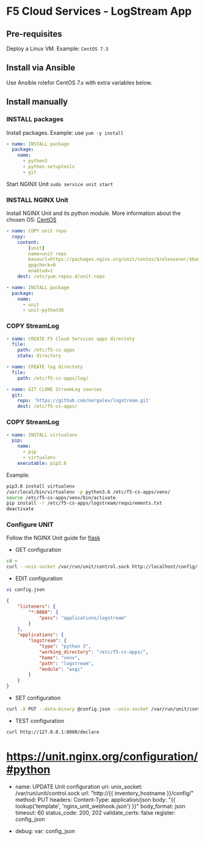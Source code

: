 # F5 Cloud Services - LogStream App
## Pre-requisites
Deploy a Linux VM.
Example: `CentOS 7.5`

## Install via Ansible
Use Ansible rolefor CentOS 7.x with extra variables below.

## Install manually
### INSTALL packages
Install packages.
Example: use `yum -y install`
```yaml
- name: INSTALL package
  package:
    name:
      - python3
      - python-setuptools
      - git
```

Start NGINX Unit
`sudo service unit start`

### INSTALL NGINX Unit
Install NGINX Unit and its python module.
More information about the chosen OS: [CentOS](https://unit.nginx.org/installation/#centos)
```yaml
- name: COPY unit repo
  copy:
    content:
        [unit]
        name=unit repo
        baseurl=https://packages.nginx.org/unit/centos/$releasever/$basearch/
        gpgcheck=0
        enabled=1
    dest: /etc/yum.repos.d/unit.repo
```
```yaml
- name: INSTALL package
  package:
    name:
      - unit
      - unit-python36
```

### COPY StreamLog
```yaml
- name: CREATE F5 Cloud Services apps directoty
  file:
    path: /etc/f5-cs-apps
    state: directory
```
```yaml
- name: CREATE log directoty
  file:
    path: /etc/f5-cs-apps/log/
```
```yaml
- name: GIT CLONE StreamLog sources
  git:
    repo: 'https://github.com/nergalex/logstream.git'
    dest: /etc/f5-cs-apps/
```

### COPY StreamLog
```yaml
- name: INSTALL virtualenv
  pip:
    name:
      - pip
      - virtualenv
    executable: pip3.6
```
Example:
```bash
pip3.6 install virtualenv
/usr/local/bin/virtualenv -p python3.6 /etc/f5-cs-apps/venv/
source /etc/f5-cs-apps/venv/bin/activate
pip install -r /etc/f5-cs-apps/logstream/requirements.txt
deactivate
```

### Configure UNIT
Follow the NGINX Unit guide for [flask](https://unit.nginx.org/howto/flask/)
* GET configuration
```bash
cd ~
curl --unix-socket /var/run/unit/control.sock http://localhost/config/ > config.json
```
* EDIT configuration
```bash
vi config.json
```
```json
{
    "listeners": {
        "*:8080": {
            "pass": "applications/logstream"
        }
    },
    "applications": {
        "logstream": {
            "type": "python 3",
            "working_directory": "/etc/f5-cs-apps/",
            "home": "venv",
            "path": "logstream",
            "module": "wsgi"
        }
    }
}
```
* SET configuration
```bash
curl -X PUT --data-binary @config.json --unix-socket /var/run/unit/control.sock http://localhost/config
```
* TEST configuration
```bash
curl http://127.0.0.1:8080/declare
```

# https://unit.nginx.org/configuration/#python
- name: UPDATE Unit configuration
  uri:
    unix_socket: /var/run/unit/control.sock
    url: "http://{{ inventory_hostname }}/config/"
    method: PUT
    headers:
        Content-Type: application/json
    body: "{{ lookup('template', 'nginx_unit_webhook.json') }}"
    body_format: json
    timeout: 60
    status_code: 200, 202
    validate_certs: false
  register: config_json

- debug:
    var: config_json





